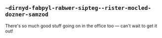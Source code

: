 ## `~dirnyd-fabpyl-rabwer-sipteg--rister-mocled-dozner-samzod`
There's so much good stuff going on in the office too — can't wait to get it out!